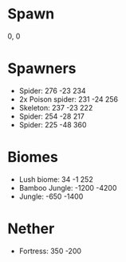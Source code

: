 # Spawn
0, 0

# Spawners
- Spider: 276 -23 234
- 2x Poison spider: 231 -24 256
- Skeleton: 237 -23 222
- Spider: 254 -28 217
- Spider: 225 -48 360

# Biomes
- Lush biome: 34 -1 252
- Bamboo Jungle: -1200 -4200
- Jungle: -650 -1400

# Nether
- Fortress: 350 -200
